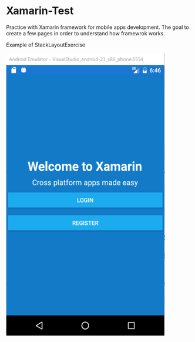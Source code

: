 # Xamarin-Test
Practice with Xamarin framework for mobile apps development.
The goal to create a few pages in order to understand how framewrok works.

Example of StackLayoutExercise

<a href="url"><img src="https://github.com/PyArchitect/Xamarin-Test/blob/master/XamarinApp.png?raw=true" align="left" height="768" width="432" ></a>
	
